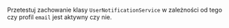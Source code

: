 Przetestuj zachowanie klasy `UserNotificationService`  w zależności od tego czy profil `email` jest aktywny czy nie.